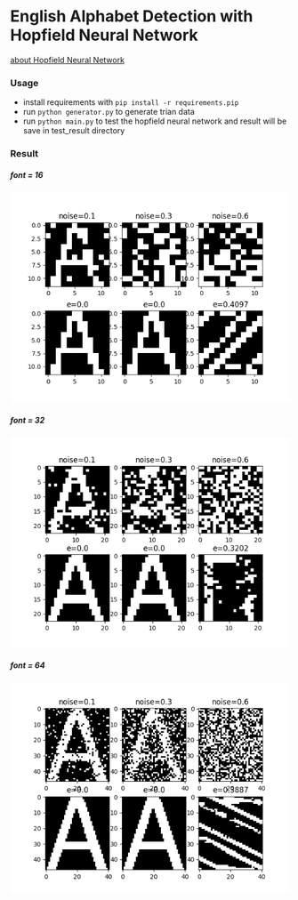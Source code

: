 # English Alphabet Detection with Hopfield Neural Network

[about Hopfield Neural Network](https://en.wikipedia.org/wiki/Hopfield_network)

### Usage
- install requirements with ```pip install -r requirements.pip```
- run ```python generator.py``` to generate trian data
- run ```python main.py``` to test the hopfield neural network and result will be save in test_result directory

### Result
##### font = 16
![result](test_result/16/A.bmp.png)
##### font = 32
![result](test_result/32/A.bmp.png)
##### font = 64
![result](test_result/64/A.bmp.png)
